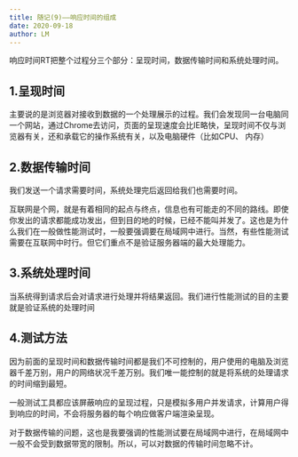 ```yaml
---
title: 随记(9)——响应时间的组成
date: 2020-09-18
author: LM
---
```


响应时间RT把整个过程分三个部分：呈现时间，数据传输时间和系统处理时间。

## 1.呈现时间

主要说的是浏览器对接收到数据的一个处理展示的过程。我们会发现同一台电脑同一个网站，通过Chrome去访问，页面的呈现速度会比IE略快，呈现时间不仅与浏览器有关，还和承载它的操作系统有关，以及电脑硬件（比如CPU、 内存）

## 2.数据传输时间

我们发送一个请求需要时间，系统处理完后返回给我们也需要时间。

互联网是个网，就是有着相同的起点与终点，信息也有可能走的不同的路线。即使你发出的请求都能成功发出，但到目的地的时候，已经不能叫并发了。这也是为什么我们在一般做性能测试时，一般要强调要在局域网中进行。当然，有些性能测试需要在互联网中时行。但它们重点不是验证服务器端的最大处理能力。

## 3.系统处理时间

当系统得到请求后会对请求进行处理并将结果返回。我们进行性能测试的目的主要就是验证系统的处理时间

## 4.测试方法

因为前面的呈现时间和数据传输时间都是我们不可控制的，用户使用的电脑及浏览器千差万别，用户的网络状况千差万别。我们唯一能控制的就是将系统的处理请求的时间缩到最短。

一般测试工具都应该屏蔽响应的呈现过程，只是模拟多用户并发请求，计算用户得到响应的时间，不会将服务器的每个响应做客户端渲染呈现。

对于数据传输的问题，这也是我要强调的性能测试要在局域网中进行，在局域网中一般不会受到数据带宽的限制。所以，可以对数据的传输时间忽略不计。